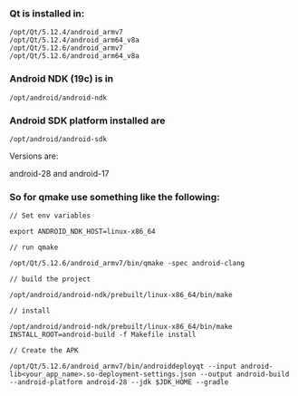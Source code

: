 ### Qt is installed in:

```
/opt/Qt/5.12.4/android_armv7
/opt/Qt/5.12.4/android_arm64_v8a
/opt/Qt/5.12.6/android_armv7
/opt/Qt/5.12.6/android_arm64_v8a
```

### Android NDK (19c) is in

`/opt/android/android-ndk`

### Android SDK platform installed are

`/opt/android/android-sdk`

Versions are:

android-28 and android-17

### So for qmake use something like the following:

```
// Set env variables

export ANDROID_NDK_HOST=linux-x86_64

// run qmake

/opt/Qt/5.12.6/android_armv7/bin/qmake -spec android-clang

// build the project

/opt/android/android-ndk/prebuilt/linux-x86_64/bin/make

// install

/opt/android/android-ndk/prebuilt/linux-x86_64/bin/make INSTALL_ROOT=android-build -f Makefile install

// Create the APK

/opt/Qt/5.12.6/android_armv7/bin/androiddeployqt --input android-lib<your_app_name>.so-deployment-settings.json --output android-build --android-platform android-28 --jdk $JDK_HOME --gradle
```
